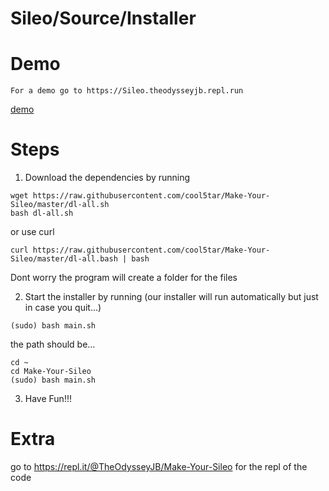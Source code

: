 # Sileo/Source/Installer

# Demo

```
For a demo go to https://Sileo.theodysseyjb.repl.run
```
[demo](https://Sileo.theodysseyjb.repl.run)

# Steps

1. Download the dependencies by running
```
wget https://raw.githubusercontent.com/cool5tar/Make-Your-Sileo/master/dl-all.sh
bash dl-all.sh
```
or use curl
```
curl https://raw.githubusercontent.com/cool5tar/Make-Your-Sileo/master/dl-all.bash | bash
```

Dont worry the program will create a folder for the files


2. Start the installer by running (our installer will run automatically but just in case you quit...)
```
(sudo) bash main.sh
```
the path should be...
```
cd ~
cd Make-Your-Sileo
(sudo) bash main.sh
```

3. Have Fun!!!

# Extra

go to https://repl.it/@TheOdysseyJB/Make-Your-Sileo for the repl of the code